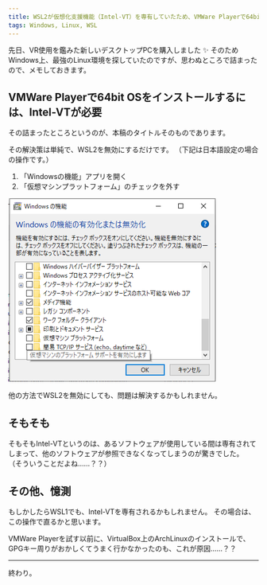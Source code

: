 ```yaml
---
title: WSL2が仮想化支援機能（Intel-VT）を専有していたため、VMWare Playerで64bit OSがインストールできなかった
tags: Windows, Linux, WSL
---
```

先日、VR使用を鑑みた新しいデスクトップPCを購入しました :sparkles:
そのためWindows上、最強のLinux環境を探していたのですが、思わぬところで詰まったので、メモしておきます。

## VMWare Playerで64bit OSをインストールするには、Intel-VTが必要

その詰まったところというのが、本稿のタイトルそのものであります。

その解決策は単純で、WSL2を無効にするだけです。
（下記は日本語設定の場合の操作です。）

1. 「Windowsの機能」アプリを開く
1. 「仮想マシンプラットフォーム」のチェックを外す

![](/images/posts/2020-05-23-allow-to-use-intel-vt-without-wsl2/problem.png)

他の方法でWSL2を無効にしても、問題は解決するかもしれません。

## そもそも

そもそもIntel-VTというのは、あるソフトウェアが使用している間は専有されてしまって、他のソフトウェアが参照できなくなってしまうのが驚きでした。
（そういうことだよね……？？）

## その他、憶測

もしかしたらWSL1でも、Intel-VTを専有されるかもしれません。
その場合は、この操作で直るかと思います。

VMWare Playerを試す以前に、VirtualBox上のArchLinuxのインストールで、GPGキー周りがおかしくてうまく行かなかったのも、これが原因……？？

- - - - -

終わり。
